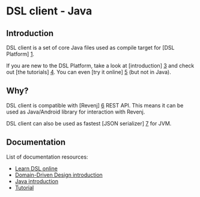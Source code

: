 # DSL client - Java

## Introduction

DSL client is a set of core Java files used as compile target for [DSL Platform] [1].

If you are new to the DSL Platform, take a look at [introduction] [3] and check out [the tutorials] [4]. 
You can even [try it online] [5] (but not in Java).

## Why?

DSL client is compatible with [Revenj] [6] REST API. This means it can be used as Java/Android library for interaction with Revenj.

DSL client can also be used as fastest [JSON serializer] [7] for JVM.  

## Documentation

List of documentation resources:

- [Learn DSL online][5]
- [Domain-Driven Design introduction][2]
- [Java introduction][3]
- [Tutorial][4]

[1]: https://dsl-platform.com
[2]: https://docs.dsl-platform.com/ddd-foundations
[3]: https://docs.dsl-platform.com/java-introduction
[4]: https://docs.dsl-platform.com/java-beginners-tutorial
[5]: https://learn.dsl-platform.com
[6]: https://github.com/ngs-doo/revenj
[7]: https://github.com/ngs-doo/json-benchmark
